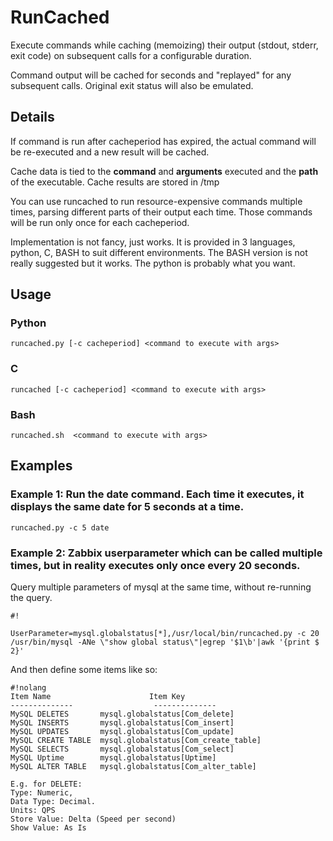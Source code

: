 # RunCached

Execute commands while caching (memoizing) their output (stdout, stderr, exit code) on subsequent calls 
for a configurable duration. 

Command output will be cached for <cacheperiod> seconds and "replayed" for 
any subsequent calls. Original exit status will also be emulated.

## Details
If command is run after cacheperiod has expired, the actual command will be re-executed and a new result 
will be cached. 

Cache data is tied to the **command** and **arguments** executed and the 
**path** of the executable. Cache results are stored in /tmp

You can use runcached to run resource-expensive commands multiple times, 
parsing different parts of their output each time. Those commands will be
run only once for each cacheperiod. 

Implementation is not fancy, just works. It is provided in 3 languages, python, C, BASH to suit different environments. The BASH version is not really suggested but it works. The python is probably what you want.


## Usage

### Python
```
runcached.py [-c cacheperiod] <command to execute with args>
```

### C
```
runcached [-c cacheperiod] <command to execute with args>
```

### Bash
```
runcached.sh  <command to execute with args>
```



## Examples


### Example 1:  Run the date command. Each time it executes, it displays the same date for 5 seconds at a time.
```
runcached.py -c 5 date
```

### Example 2: Zabbix userparameter which can be called multiple times, but in reality executes only once every 20 seconds. 
Query multiple parameters of mysql at the same time, without re-running the query.


```
#!

UserParameter=mysql.globalstatus[*],/usr/local/bin/runcached.py -c 20 /usr/bin/mysql -ANe \"show global status\"|egrep '$1\b'|awk '{print $ 2}'
```


And then define some items like so:

```
#!nolang
Item Name                      Item Key
--------------                  --------------
MySQL DELETES	 	mysql.globalstatus[Com_delete]
MySQL INSERTS	 	mysql.globalstatus[Com_insert]
MySQL UPDATES	 	mysql.globalstatus[Com_update]
MySQL CREATE TABLE	mysql.globalstatus[Com_create_table]
MySQL SELECTS	 	mysql.globalstatus[Com_select]
MySQL Uptime	 	mysql.globalstatus[Uptime]
MySQL ALTER TABLE	mysql.globalstatus[Com_alter_table]

E.g. for DELETE: 
Type: Numeric, 
Data Type: Decimal. 
Units: QPS
Store Value: Delta (Speed per second)
Show Value: As Is
```
